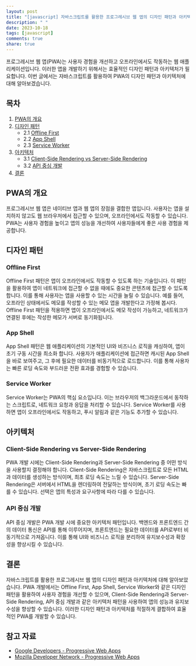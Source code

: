 ```yaml
---
layout: post
title: "[javascript] 자바스크립트를 활용한 프로그레시브 웹 앱의 디자인 패턴과 아키텍처"
description: " "
date: 2023-10-18
tags: [javascript]
comments: true
share: true
---
```


프로그레시브 웹 앱(PWA)는 사용자 경험을 개선하고 오프라인에서도 작동하는 웹 애플리케이션입니다. 이러한 앱을 개발하기 위해서는 효율적인 디자인 패턴과 아키텍처가 필요합니다. 이번 글에서는 자바스크립트를 활용하여 PWA의 디자인 패턴과 아키텍처에 대해 알아보겠습니다.

## 목차
1. [PWA의 개요](#pwa의-개요)
2. [디자인 패턴](#디자인-패턴)
   - 2.1 [Offline First](#offline-first)
   - 2.2 [App Shell](#app-shell)
   - 2.3 [Service Worker](#service-worker)
3. [아키텍처](#아키텍처)
   - 3.1 [Client-Side Rendering vs Server-Side Rendering](#client-side-rendering-vs-server-side-rendering)
   - 3.2 [API 중심 개발](#api-중심-개발)
4. [결론](#결론)


## PWA의 개요<a name="pwa의-개요"></a>
프로그레시브 웹 앱은 네이티브 앱과 웹 앱의 장점을 결합한 앱입니다. 사용자는 앱을 설치하지 않고도 웹 브라우저에서 접근할 수 있으며, 오프라인에서도 작동할 수 있습니다. PWA는 사용자 경험을 높이고 앱의 성능을 개선하여 사용자들에게 좋은 사용 경험을 제공합니다.

## 디자인 패턴<a name="디자인-패턴"></a>

### Offline First<a name="offline-first"></a>
Offline First 패턴은 앱이 오프라인에서도 작동할 수 있도록 하는 기술입니다. 이 패턴을 활용하여 앱이 네트워크에 접근할 수 없을 때에도 중요한 콘텐츠에 접근할 수 있도록 합니다. 이를 통해 사용자는 앱을 사용할 수 있는 시간을 늘릴 수 있습니다. 예를 들어, 오프라인 상태에서도 메모를 작성할 수 있는 메모 앱을 개발한다고 가정해 봅시다. Offline First 패턴을 적용하면 앱이 오프라인에서도 메모 작성이 가능하고, 네트워크가 연결된 후에는 작성한 메모가 서버로 동기화됩니다.

### App Shell<a name="app-shell"></a>
App Shell 패턴은 웹 애플리케이션의 기본적인 UI와 비즈니스 로직을 캐싱하여, 앱이 초기 구동 시간을 최소화 합니다. 사용자가 애플리케이션에 접근하면 캐시된 App Shell을 바로 보여주고, 그 후에 필요한 데이터를 비동기적으로 로드합니다. 이를 통해 사용자는 빠른 로딩 속도와 부드러운 전환 효과를 경험할 수 있습니다.

### Service Worker<a name="service-worker"></a>
Service Worker는 PWA의 핵심 요소입니다. 이는 브라우저의 백그라운드에서 동작하는 스크립트로, 네트워크 요청과 응답을 처리할 수 있습니다. Service Worker를 사용하면 앱이 오프라인에서도 작동하고, 푸시 알림과 같은 기능도 추가할 수 있습니다.

## 아키텍처<a name="아키텍처"></a>

### Client-Side Rendering vs Server-Side Rendering<a name="client-side-rendering-vs-server-side-rendering"></a>

PWA 개발 시에는 Client-Side Rendering과 Server-Side Rendering 중 어떤 방식을 사용할지 결정해야 합니다. Client-Side Rendering은 자바스크립트로 모든 HTML과 데이터를 생성하는 방식이며, 최초 로딩 속도는 느릴 수 있습니다. Server-Side Rendering은 서버에서 HTML을 렌더링하여 전달하는 방식이며, 초기 로딩 속도는 빠를 수 있습니다. 선택은 앱의 특성과 요구사항에 따라 다를 수 있습니다.

### API 중심 개발<a name="api-중심-개발"></a>

API 중심 개발은 PWA 개발 시에 중요한 아키텍처 패턴입니다. 백엔드와 프론트엔드 간의 데이터 통신은 API를 통해 이루어지며, 프론트엔드는 필요한 데이터를 API로부터 비동기적으로 가져옵니다. 이를 통해 UI와 비즈니스 로직을 분리하여 유지보수성과 확장성을 향상시킬 수 있습니다.

## 결론<a name="결론"></a>

자바스크립트를 활용한 프로그레시브 웹 앱의 디자인 패턴과 아키텍처에 대해 알아보았습니다. PWA 개발에서는 Offline First, App Shell, Service Worker와 같은 디자인 패턴을 활용하여 사용자 경험을 개선할 수 있으며, Client-Side Rendering과 Server-Side Rendering, API 중심 개발과 같은 아키텍처 패턴을 사용하여 앱의 성능과 유지보수성을 향상할 수 있습니다. 이러한 디자인 패턴과 아키텍처를 적절하게 결합하여 효율적인 PWA를 개발할 수 있습니다.

## 참고 자료
- [Google Developers - Progressive Web Apps](https://developers.google.com/web/progressive-web-apps)
- [Mozilla Developer Network - Progressive Web Apps](https://developer.mozilla.org/en-US/docs/Web/Progressive_web_apps)